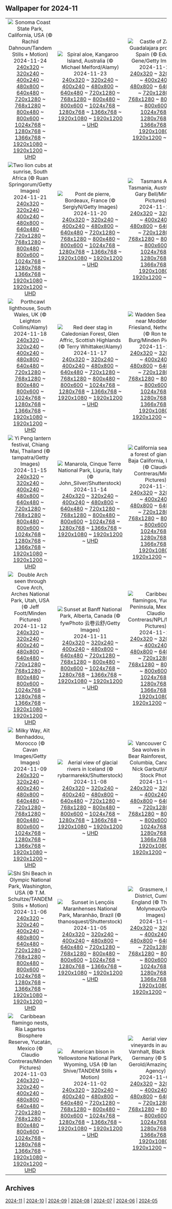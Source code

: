 ## Wallpaper for 2024-11
|      |      |      |
| :----: | :----: | :----: |
|![Sonoma Coast State Park, California, USA (© Rachid Dahnoun/Tandem Stills + Motion)](https://www.bing.com/th?id=OHR.SonomaCoast_ROW3878419816_320x240.jpg)<br />2024-11-24<br />[240x320](https://www.bing.com/th?id=OHR.SonomaCoast_ROW3878419816_240x320.jpg) ~ [320x240](https://www.bing.com/th?id=OHR.SonomaCoast_ROW3878419816_320x240.jpg) ~ [400x240](https://www.bing.com/th?id=OHR.SonomaCoast_ROW3878419816_400x240.jpg) ~ [480x800](https://www.bing.com/th?id=OHR.SonomaCoast_ROW3878419816_480x800.jpg) ~ [640x480](https://www.bing.com/th?id=OHR.SonomaCoast_ROW3878419816_640x480.jpg) ~ [720x1280](https://www.bing.com/th?id=OHR.SonomaCoast_ROW3878419816_720x1280.jpg) ~ [768x1280](https://www.bing.com/th?id=OHR.SonomaCoast_ROW3878419816_768x1280.jpg) ~ [800x480](https://www.bing.com/th?id=OHR.SonomaCoast_ROW3878419816_800x480.jpg) ~ [800x600](https://www.bing.com/th?id=OHR.SonomaCoast_ROW3878419816_800x600.jpg) ~ [1024x768](https://www.bing.com/th?id=OHR.SonomaCoast_ROW3878419816_1024x768.jpg) ~ [1280x768](https://www.bing.com/th?id=OHR.SonomaCoast_ROW3878419816_1280x768.jpg) ~ [1366x768](https://www.bing.com/th?id=OHR.SonomaCoast_ROW3878419816_1366x768.jpg) ~ [1920x1080](https://www.bing.com/th?id=OHR.SonomaCoast_ROW3878419816_1920x1080.jpg) ~ [1920x1200](https://www.bing.com/th?id=OHR.SonomaCoast_ROW3878419816_1920x1200.jpg) ~ [UHD](https://www.bing.com/th?id=OHR.SonomaCoast_ROW3878419816_UHD.jpg)|![Spiral aloe, Kangaroo Island, Australia (© Michael Melford/Alamy)](https://www.bing.com/th?id=OHR.FibonacciAloe_ROW3509293610_320x240.jpg)<br />2024-11-23<br />[240x320](https://www.bing.com/th?id=OHR.FibonacciAloe_ROW3509293610_240x320.jpg) ~ [320x240](https://www.bing.com/th?id=OHR.FibonacciAloe_ROW3509293610_320x240.jpg) ~ [400x240](https://www.bing.com/th?id=OHR.FibonacciAloe_ROW3509293610_400x240.jpg) ~ [480x800](https://www.bing.com/th?id=OHR.FibonacciAloe_ROW3509293610_480x800.jpg) ~ [640x480](https://www.bing.com/th?id=OHR.FibonacciAloe_ROW3509293610_640x480.jpg) ~ [720x1280](https://www.bing.com/th?id=OHR.FibonacciAloe_ROW3509293610_720x1280.jpg) ~ [768x1280](https://www.bing.com/th?id=OHR.FibonacciAloe_ROW3509293610_768x1280.jpg) ~ [800x480](https://www.bing.com/th?id=OHR.FibonacciAloe_ROW3509293610_800x480.jpg) ~ [800x600](https://www.bing.com/th?id=OHR.FibonacciAloe_ROW3509293610_800x600.jpg) ~ [1024x768](https://www.bing.com/th?id=OHR.FibonacciAloe_ROW3509293610_1024x768.jpg) ~ [1280x768](https://www.bing.com/th?id=OHR.FibonacciAloe_ROW3509293610_1280x768.jpg) ~ [1366x768](https://www.bing.com/th?id=OHR.FibonacciAloe_ROW3509293610_1366x768.jpg) ~ [1920x1080](https://www.bing.com/th?id=OHR.FibonacciAloe_ROW3509293610_1920x1080.jpg) ~ [1920x1200](https://www.bing.com/th?id=OHR.FibonacciAloe_ROW3509293610_1920x1200.jpg) ~ [UHD](https://www.bing.com/th?id=OHR.FibonacciAloe_ROW3509293610_UHD.jpg)|![Castle of Zafra, Guadalajara province, Spain (© Eduard Gene/Getty Images)](https://www.bing.com/th?id=OHR.ZafraCastle_ROW3332060714_320x240.jpg)<br />2024-11-22<br />[240x320](https://www.bing.com/th?id=OHR.ZafraCastle_ROW3332060714_240x320.jpg) ~ [320x240](https://www.bing.com/th?id=OHR.ZafraCastle_ROW3332060714_320x240.jpg) ~ [400x240](https://www.bing.com/th?id=OHR.ZafraCastle_ROW3332060714_400x240.jpg) ~ [480x800](https://www.bing.com/th?id=OHR.ZafraCastle_ROW3332060714_480x800.jpg) ~ [640x480](https://www.bing.com/th?id=OHR.ZafraCastle_ROW3332060714_640x480.jpg) ~ [720x1280](https://www.bing.com/th?id=OHR.ZafraCastle_ROW3332060714_720x1280.jpg) ~ [768x1280](https://www.bing.com/th?id=OHR.ZafraCastle_ROW3332060714_768x1280.jpg) ~ [800x480](https://www.bing.com/th?id=OHR.ZafraCastle_ROW3332060714_800x480.jpg) ~ [800x600](https://www.bing.com/th?id=OHR.ZafraCastle_ROW3332060714_800x600.jpg) ~ [1024x768](https://www.bing.com/th?id=OHR.ZafraCastle_ROW3332060714_1024x768.jpg) ~ [1280x768](https://www.bing.com/th?id=OHR.ZafraCastle_ROW3332060714_1280x768.jpg) ~ [1366x768](https://www.bing.com/th?id=OHR.ZafraCastle_ROW3332060714_1366x768.jpg) ~ [1920x1080](https://www.bing.com/th?id=OHR.ZafraCastle_ROW3332060714_1920x1080.jpg) ~ [1920x1200](https://www.bing.com/th?id=OHR.ZafraCastle_ROW3332060714_1920x1200.jpg) ~ [UHD](https://www.bing.com/th?id=OHR.ZafraCastle_ROW3332060714_UHD.jpg)|
|![Two lion cubs at sunrise, South Africa (© Ruan Springorum/Getty Images)](https://www.bing.com/th?id=OHR.LionCubs_ROW2972211378_320x240.jpg)<br />2024-11-21<br />[240x320](https://www.bing.com/th?id=OHR.LionCubs_ROW2972211378_240x320.jpg) ~ [320x240](https://www.bing.com/th?id=OHR.LionCubs_ROW2972211378_320x240.jpg) ~ [400x240](https://www.bing.com/th?id=OHR.LionCubs_ROW2972211378_400x240.jpg) ~ [480x800](https://www.bing.com/th?id=OHR.LionCubs_ROW2972211378_480x800.jpg) ~ [640x480](https://www.bing.com/th?id=OHR.LionCubs_ROW2972211378_640x480.jpg) ~ [720x1280](https://www.bing.com/th?id=OHR.LionCubs_ROW2972211378_720x1280.jpg) ~ [768x1280](https://www.bing.com/th?id=OHR.LionCubs_ROW2972211378_768x1280.jpg) ~ [800x480](https://www.bing.com/th?id=OHR.LionCubs_ROW2972211378_800x480.jpg) ~ [800x600](https://www.bing.com/th?id=OHR.LionCubs_ROW2972211378_800x600.jpg) ~ [1024x768](https://www.bing.com/th?id=OHR.LionCubs_ROW2972211378_1024x768.jpg) ~ [1280x768](https://www.bing.com/th?id=OHR.LionCubs_ROW2972211378_1280x768.jpg) ~ [1366x768](https://www.bing.com/th?id=OHR.LionCubs_ROW2972211378_1366x768.jpg) ~ [1920x1080](https://www.bing.com/th?id=OHR.LionCubs_ROW2972211378_1920x1080.jpg) ~ [1920x1200](https://www.bing.com/th?id=OHR.LionCubs_ROW2972211378_1920x1200.jpg) ~ [UHD](https://www.bing.com/th?id=OHR.LionCubs_ROW2972211378_UHD.jpg)|![Pont de pierre, Bordeaux, France (© SergiyN/Getty Images)](https://www.bing.com/th?id=OHR.PontBordeaux_ROW2724268196_320x240.jpg)<br />2024-11-20<br />[240x320](https://www.bing.com/th?id=OHR.PontBordeaux_ROW2724268196_240x320.jpg) ~ [320x240](https://www.bing.com/th?id=OHR.PontBordeaux_ROW2724268196_320x240.jpg) ~ [400x240](https://www.bing.com/th?id=OHR.PontBordeaux_ROW2724268196_400x240.jpg) ~ [480x800](https://www.bing.com/th?id=OHR.PontBordeaux_ROW2724268196_480x800.jpg) ~ [640x480](https://www.bing.com/th?id=OHR.PontBordeaux_ROW2724268196_640x480.jpg) ~ [720x1280](https://www.bing.com/th?id=OHR.PontBordeaux_ROW2724268196_720x1280.jpg) ~ [768x1280](https://www.bing.com/th?id=OHR.PontBordeaux_ROW2724268196_768x1280.jpg) ~ [800x480](https://www.bing.com/th?id=OHR.PontBordeaux_ROW2724268196_800x480.jpg) ~ [800x600](https://www.bing.com/th?id=OHR.PontBordeaux_ROW2724268196_800x600.jpg) ~ [1024x768](https://www.bing.com/th?id=OHR.PontBordeaux_ROW2724268196_1024x768.jpg) ~ [1280x768](https://www.bing.com/th?id=OHR.PontBordeaux_ROW2724268196_1280x768.jpg) ~ [1366x768](https://www.bing.com/th?id=OHR.PontBordeaux_ROW2724268196_1366x768.jpg) ~ [1920x1080](https://www.bing.com/th?id=OHR.PontBordeaux_ROW2724268196_1920x1080.jpg) ~ [1920x1200](https://www.bing.com/th?id=OHR.PontBordeaux_ROW2724268196_1920x1200.jpg) ~ [UHD](https://www.bing.com/th?id=OHR.PontBordeaux_ROW2724268196_UHD.jpg)|![Tasmans Arch, Tasmania, Australia (© Gary Bell/Minden Pictures)](https://www.bing.com/th?id=OHR.TasmansArch_ROW1494277612_320x240.jpg)<br />2024-11-19<br />[240x320](https://www.bing.com/th?id=OHR.TasmansArch_ROW1494277612_240x320.jpg) ~ [320x240](https://www.bing.com/th?id=OHR.TasmansArch_ROW1494277612_320x240.jpg) ~ [400x240](https://www.bing.com/th?id=OHR.TasmansArch_ROW1494277612_400x240.jpg) ~ [480x800](https://www.bing.com/th?id=OHR.TasmansArch_ROW1494277612_480x800.jpg) ~ [640x480](https://www.bing.com/th?id=OHR.TasmansArch_ROW1494277612_640x480.jpg) ~ [720x1280](https://www.bing.com/th?id=OHR.TasmansArch_ROW1494277612_720x1280.jpg) ~ [768x1280](https://www.bing.com/th?id=OHR.TasmansArch_ROW1494277612_768x1280.jpg) ~ [800x480](https://www.bing.com/th?id=OHR.TasmansArch_ROW1494277612_800x480.jpg) ~ [800x600](https://www.bing.com/th?id=OHR.TasmansArch_ROW1494277612_800x600.jpg) ~ [1024x768](https://www.bing.com/th?id=OHR.TasmansArch_ROW1494277612_1024x768.jpg) ~ [1280x768](https://www.bing.com/th?id=OHR.TasmansArch_ROW1494277612_1280x768.jpg) ~ [1366x768](https://www.bing.com/th?id=OHR.TasmansArch_ROW1494277612_1366x768.jpg) ~ [1920x1080](https://www.bing.com/th?id=OHR.TasmansArch_ROW1494277612_1920x1080.jpg) ~ [1920x1200](https://www.bing.com/th?id=OHR.TasmansArch_ROW1494277612_1920x1200.jpg) ~ [UHD](https://www.bing.com/th?id=OHR.TasmansArch_ROW1494277612_UHD.jpg)|
|![Porthcawl lighthouse, South Wales, UK (© Leighton Collins/Alamy)](https://www.bing.com/th?id=OHR.PorthcawlLighthouse_ROW1281814132_320x240.jpg)<br />2024-11-18<br />[240x320](https://www.bing.com/th?id=OHR.PorthcawlLighthouse_ROW1281814132_240x320.jpg) ~ [320x240](https://www.bing.com/th?id=OHR.PorthcawlLighthouse_ROW1281814132_320x240.jpg) ~ [400x240](https://www.bing.com/th?id=OHR.PorthcawlLighthouse_ROW1281814132_400x240.jpg) ~ [480x800](https://www.bing.com/th?id=OHR.PorthcawlLighthouse_ROW1281814132_480x800.jpg) ~ [640x480](https://www.bing.com/th?id=OHR.PorthcawlLighthouse_ROW1281814132_640x480.jpg) ~ [720x1280](https://www.bing.com/th?id=OHR.PorthcawlLighthouse_ROW1281814132_720x1280.jpg) ~ [768x1280](https://www.bing.com/th?id=OHR.PorthcawlLighthouse_ROW1281814132_768x1280.jpg) ~ [800x480](https://www.bing.com/th?id=OHR.PorthcawlLighthouse_ROW1281814132_800x480.jpg) ~ [800x600](https://www.bing.com/th?id=OHR.PorthcawlLighthouse_ROW1281814132_800x600.jpg) ~ [1024x768](https://www.bing.com/th?id=OHR.PorthcawlLighthouse_ROW1281814132_1024x768.jpg) ~ [1280x768](https://www.bing.com/th?id=OHR.PorthcawlLighthouse_ROW1281814132_1280x768.jpg) ~ [1366x768](https://www.bing.com/th?id=OHR.PorthcawlLighthouse_ROW1281814132_1366x768.jpg) ~ [1920x1080](https://www.bing.com/th?id=OHR.PorthcawlLighthouse_ROW1281814132_1920x1080.jpg) ~ [1920x1200](https://www.bing.com/th?id=OHR.PorthcawlLighthouse_ROW1281814132_1920x1200.jpg) ~ [UHD](https://www.bing.com/th?id=OHR.PorthcawlLighthouse_ROW1281814132_UHD.jpg)|![Red deer stag in Caledonian Forest, Glen Affric, Scottish Highlands (© Terry Whittaker/Alamy)](https://www.bing.com/th?id=OHR.RedStag_ROW1122009740_320x240.jpg)<br />2024-11-17<br />[240x320](https://www.bing.com/th?id=OHR.RedStag_ROW1122009740_240x320.jpg) ~ [320x240](https://www.bing.com/th?id=OHR.RedStag_ROW1122009740_320x240.jpg) ~ [400x240](https://www.bing.com/th?id=OHR.RedStag_ROW1122009740_400x240.jpg) ~ [480x800](https://www.bing.com/th?id=OHR.RedStag_ROW1122009740_480x800.jpg) ~ [640x480](https://www.bing.com/th?id=OHR.RedStag_ROW1122009740_640x480.jpg) ~ [720x1280](https://www.bing.com/th?id=OHR.RedStag_ROW1122009740_720x1280.jpg) ~ [768x1280](https://www.bing.com/th?id=OHR.RedStag_ROW1122009740_768x1280.jpg) ~ [800x480](https://www.bing.com/th?id=OHR.RedStag_ROW1122009740_800x480.jpg) ~ [800x600](https://www.bing.com/th?id=OHR.RedStag_ROW1122009740_800x600.jpg) ~ [1024x768](https://www.bing.com/th?id=OHR.RedStag_ROW1122009740_1024x768.jpg) ~ [1280x768](https://www.bing.com/th?id=OHR.RedStag_ROW1122009740_1280x768.jpg) ~ [1366x768](https://www.bing.com/th?id=OHR.RedStag_ROW1122009740_1366x768.jpg) ~ [1920x1080](https://www.bing.com/th?id=OHR.RedStag_ROW1122009740_1920x1080.jpg) ~ [1920x1200](https://www.bing.com/th?id=OHR.RedStag_ROW1122009740_1920x1200.jpg) ~ [UHD](https://www.bing.com/th?id=OHR.RedStag_ROW1122009740_UHD.jpg)|![Wadden Sea coast, near Moddergat, Friesland, Netherlands (© Ron ter Burg/Minden Pictures)](https://www.bing.com/th?id=OHR.FrieslandNetherlands_ROW0959501177_320x240.jpg)<br />2024-11-16<br />[240x320](https://www.bing.com/th?id=OHR.FrieslandNetherlands_ROW0959501177_240x320.jpg) ~ [320x240](https://www.bing.com/th?id=OHR.FrieslandNetherlands_ROW0959501177_320x240.jpg) ~ [400x240](https://www.bing.com/th?id=OHR.FrieslandNetherlands_ROW0959501177_400x240.jpg) ~ [480x800](https://www.bing.com/th?id=OHR.FrieslandNetherlands_ROW0959501177_480x800.jpg) ~ [640x480](https://www.bing.com/th?id=OHR.FrieslandNetherlands_ROW0959501177_640x480.jpg) ~ [720x1280](https://www.bing.com/th?id=OHR.FrieslandNetherlands_ROW0959501177_720x1280.jpg) ~ [768x1280](https://www.bing.com/th?id=OHR.FrieslandNetherlands_ROW0959501177_768x1280.jpg) ~ [800x480](https://www.bing.com/th?id=OHR.FrieslandNetherlands_ROW0959501177_800x480.jpg) ~ [800x600](https://www.bing.com/th?id=OHR.FrieslandNetherlands_ROW0959501177_800x600.jpg) ~ [1024x768](https://www.bing.com/th?id=OHR.FrieslandNetherlands_ROW0959501177_1024x768.jpg) ~ [1280x768](https://www.bing.com/th?id=OHR.FrieslandNetherlands_ROW0959501177_1280x768.jpg) ~ [1366x768](https://www.bing.com/th?id=OHR.FrieslandNetherlands_ROW0959501177_1366x768.jpg) ~ [1920x1080](https://www.bing.com/th?id=OHR.FrieslandNetherlands_ROW0959501177_1920x1080.jpg) ~ [1920x1200](https://www.bing.com/th?id=OHR.FrieslandNetherlands_ROW0959501177_1920x1200.jpg) ~ [UHD](https://www.bing.com/th?id=OHR.FrieslandNetherlands_ROW0959501177_UHD.jpg)|
|![Yi Peng lantern festival, Chiang Mai, Thailand (© tampatra/Getty Images)](https://www.bing.com/th?id=OHR.YiPengLanterns_ROW0791064534_320x240.jpg)<br />2024-11-15<br />[240x320](https://www.bing.com/th?id=OHR.YiPengLanterns_ROW0791064534_240x320.jpg) ~ [320x240](https://www.bing.com/th?id=OHR.YiPengLanterns_ROW0791064534_320x240.jpg) ~ [400x240](https://www.bing.com/th?id=OHR.YiPengLanterns_ROW0791064534_400x240.jpg) ~ [480x800](https://www.bing.com/th?id=OHR.YiPengLanterns_ROW0791064534_480x800.jpg) ~ [640x480](https://www.bing.com/th?id=OHR.YiPengLanterns_ROW0791064534_640x480.jpg) ~ [720x1280](https://www.bing.com/th?id=OHR.YiPengLanterns_ROW0791064534_720x1280.jpg) ~ [768x1280](https://www.bing.com/th?id=OHR.YiPengLanterns_ROW0791064534_768x1280.jpg) ~ [800x480](https://www.bing.com/th?id=OHR.YiPengLanterns_ROW0791064534_800x480.jpg) ~ [800x600](https://www.bing.com/th?id=OHR.YiPengLanterns_ROW0791064534_800x600.jpg) ~ [1024x768](https://www.bing.com/th?id=OHR.YiPengLanterns_ROW0791064534_1024x768.jpg) ~ [1280x768](https://www.bing.com/th?id=OHR.YiPengLanterns_ROW0791064534_1280x768.jpg) ~ [1366x768](https://www.bing.com/th?id=OHR.YiPengLanterns_ROW0791064534_1366x768.jpg) ~ [1920x1080](https://www.bing.com/th?id=OHR.YiPengLanterns_ROW0791064534_1920x1080.jpg) ~ [1920x1200](https://www.bing.com/th?id=OHR.YiPengLanterns_ROW0791064534_1920x1200.jpg) ~ [UHD](https://www.bing.com/th?id=OHR.YiPengLanterns_ROW0791064534_UHD.jpg)|![Manarola, Cinque Terre National Park, Liguria, Italy (© John_Silver/Shutterstock)](https://www.bing.com/th?id=OHR.ManarolaItaly_ROW3446611926_320x240.jpg)<br />2024-11-14<br />[240x320](https://www.bing.com/th?id=OHR.ManarolaItaly_ROW3446611926_240x320.jpg) ~ [320x240](https://www.bing.com/th?id=OHR.ManarolaItaly_ROW3446611926_320x240.jpg) ~ [400x240](https://www.bing.com/th?id=OHR.ManarolaItaly_ROW3446611926_400x240.jpg) ~ [480x800](https://www.bing.com/th?id=OHR.ManarolaItaly_ROW3446611926_480x800.jpg) ~ [640x480](https://www.bing.com/th?id=OHR.ManarolaItaly_ROW3446611926_640x480.jpg) ~ [720x1280](https://www.bing.com/th?id=OHR.ManarolaItaly_ROW3446611926_720x1280.jpg) ~ [768x1280](https://www.bing.com/th?id=OHR.ManarolaItaly_ROW3446611926_768x1280.jpg) ~ [800x480](https://www.bing.com/th?id=OHR.ManarolaItaly_ROW3446611926_800x480.jpg) ~ [800x600](https://www.bing.com/th?id=OHR.ManarolaItaly_ROW3446611926_800x600.jpg) ~ [1024x768](https://www.bing.com/th?id=OHR.ManarolaItaly_ROW3446611926_1024x768.jpg) ~ [1280x768](https://www.bing.com/th?id=OHR.ManarolaItaly_ROW3446611926_1280x768.jpg) ~ [1366x768](https://www.bing.com/th?id=OHR.ManarolaItaly_ROW3446611926_1366x768.jpg) ~ [1920x1080](https://www.bing.com/th?id=OHR.ManarolaItaly_ROW3446611926_1920x1080.jpg) ~ [1920x1200](https://www.bing.com/th?id=OHR.ManarolaItaly_ROW3446611926_1920x1200.jpg) ~ [UHD](https://www.bing.com/th?id=OHR.ManarolaItaly_ROW3446611926_UHD.jpg)|![California sea lion in a forest of giant kelp, Baja California, Mexico (© Claudio Contreras/Minden Pictures)](https://www.bing.com/th?id=OHR.KelpForest_ROW3326662515_320x240.jpg)<br />2024-11-13<br />[240x320](https://www.bing.com/th?id=OHR.KelpForest_ROW3326662515_240x320.jpg) ~ [320x240](https://www.bing.com/th?id=OHR.KelpForest_ROW3326662515_320x240.jpg) ~ [400x240](https://www.bing.com/th?id=OHR.KelpForest_ROW3326662515_400x240.jpg) ~ [480x800](https://www.bing.com/th?id=OHR.KelpForest_ROW3326662515_480x800.jpg) ~ [640x480](https://www.bing.com/th?id=OHR.KelpForest_ROW3326662515_640x480.jpg) ~ [720x1280](https://www.bing.com/th?id=OHR.KelpForest_ROW3326662515_720x1280.jpg) ~ [768x1280](https://www.bing.com/th?id=OHR.KelpForest_ROW3326662515_768x1280.jpg) ~ [800x480](https://www.bing.com/th?id=OHR.KelpForest_ROW3326662515_800x480.jpg) ~ [800x600](https://www.bing.com/th?id=OHR.KelpForest_ROW3326662515_800x600.jpg) ~ [1024x768](https://www.bing.com/th?id=OHR.KelpForest_ROW3326662515_1024x768.jpg) ~ [1280x768](https://www.bing.com/th?id=OHR.KelpForest_ROW3326662515_1280x768.jpg) ~ [1366x768](https://www.bing.com/th?id=OHR.KelpForest_ROW3326662515_1366x768.jpg) ~ [1920x1080](https://www.bing.com/th?id=OHR.KelpForest_ROW3326662515_1920x1080.jpg) ~ [1920x1200](https://www.bing.com/th?id=OHR.KelpForest_ROW3326662515_1920x1200.jpg) ~ [UHD](https://www.bing.com/th?id=OHR.KelpForest_ROW3326662515_UHD.jpg)|
|![Double Arch seen through Cove Arch, Arches National Park, Utah, USA (© Jeff Foott/Minden Pictures)](https://www.bing.com/th?id=OHR.CoveArch_ROW3082849932_320x240.jpg)<br />2024-11-12<br />[240x320](https://www.bing.com/th?id=OHR.CoveArch_ROW3082849932_240x320.jpg) ~ [320x240](https://www.bing.com/th?id=OHR.CoveArch_ROW3082849932_320x240.jpg) ~ [400x240](https://www.bing.com/th?id=OHR.CoveArch_ROW3082849932_400x240.jpg) ~ [480x800](https://www.bing.com/th?id=OHR.CoveArch_ROW3082849932_480x800.jpg) ~ [640x480](https://www.bing.com/th?id=OHR.CoveArch_ROW3082849932_640x480.jpg) ~ [720x1280](https://www.bing.com/th?id=OHR.CoveArch_ROW3082849932_720x1280.jpg) ~ [768x1280](https://www.bing.com/th?id=OHR.CoveArch_ROW3082849932_768x1280.jpg) ~ [800x480](https://www.bing.com/th?id=OHR.CoveArch_ROW3082849932_800x480.jpg) ~ [800x600](https://www.bing.com/th?id=OHR.CoveArch_ROW3082849932_800x600.jpg) ~ [1024x768](https://www.bing.com/th?id=OHR.CoveArch_ROW3082849932_1024x768.jpg) ~ [1280x768](https://www.bing.com/th?id=OHR.CoveArch_ROW3082849932_1280x768.jpg) ~ [1366x768](https://www.bing.com/th?id=OHR.CoveArch_ROW3082849932_1366x768.jpg) ~ [1920x1080](https://www.bing.com/th?id=OHR.CoveArch_ROW3082849932_1920x1080.jpg) ~ [1920x1200](https://www.bing.com/th?id=OHR.CoveArch_ROW3082849932_1920x1200.jpg) ~ [UHD](https://www.bing.com/th?id=OHR.CoveArch_ROW3082849932_UHD.jpg)|![Sunset at Banff National Park, Alberta, Canada (© fywPhoto 云卷云舒/Getty Images)](https://www.bing.com/th?id=OHR.Banff24_ROW2964082946_320x240.jpg)<br />2024-11-11<br />[240x320](https://www.bing.com/th?id=OHR.Banff24_ROW2964082946_240x320.jpg) ~ [320x240](https://www.bing.com/th?id=OHR.Banff24_ROW2964082946_320x240.jpg) ~ [400x240](https://www.bing.com/th?id=OHR.Banff24_ROW2964082946_400x240.jpg) ~ [480x800](https://www.bing.com/th?id=OHR.Banff24_ROW2964082946_480x800.jpg) ~ [640x480](https://www.bing.com/th?id=OHR.Banff24_ROW2964082946_640x480.jpg) ~ [720x1280](https://www.bing.com/th?id=OHR.Banff24_ROW2964082946_720x1280.jpg) ~ [768x1280](https://www.bing.com/th?id=OHR.Banff24_ROW2964082946_768x1280.jpg) ~ [800x480](https://www.bing.com/th?id=OHR.Banff24_ROW2964082946_800x480.jpg) ~ [800x600](https://www.bing.com/th?id=OHR.Banff24_ROW2964082946_800x600.jpg) ~ [1024x768](https://www.bing.com/th?id=OHR.Banff24_ROW2964082946_1024x768.jpg) ~ [1280x768](https://www.bing.com/th?id=OHR.Banff24_ROW2964082946_1280x768.jpg) ~ [1366x768](https://www.bing.com/th?id=OHR.Banff24_ROW2964082946_1366x768.jpg) ~ [1920x1080](https://www.bing.com/th?id=OHR.Banff24_ROW2964082946_1920x1080.jpg) ~ [1920x1200](https://www.bing.com/th?id=OHR.Banff24_ROW2964082946_1920x1200.jpg) ~ [UHD](https://www.bing.com/th?id=OHR.Banff24_ROW2964082946_UHD.jpg)|![Caribbean flamingos, Yucatán Peninsula, Mexico (© Claudio Contreras/NPL/Minden Pictures)](https://www.bing.com/th?id=OHR.YucatanFlamingos_ROW2801989709_320x240.jpg)<br />2024-11-10<br />[240x320](https://www.bing.com/th?id=OHR.YucatanFlamingos_ROW2801989709_240x320.jpg) ~ [320x240](https://www.bing.com/th?id=OHR.YucatanFlamingos_ROW2801989709_320x240.jpg) ~ [400x240](https://www.bing.com/th?id=OHR.YucatanFlamingos_ROW2801989709_400x240.jpg) ~ [480x800](https://www.bing.com/th?id=OHR.YucatanFlamingos_ROW2801989709_480x800.jpg) ~ [640x480](https://www.bing.com/th?id=OHR.YucatanFlamingos_ROW2801989709_640x480.jpg) ~ [720x1280](https://www.bing.com/th?id=OHR.YucatanFlamingos_ROW2801989709_720x1280.jpg) ~ [768x1280](https://www.bing.com/th?id=OHR.YucatanFlamingos_ROW2801989709_768x1280.jpg) ~ [800x480](https://www.bing.com/th?id=OHR.YucatanFlamingos_ROW2801989709_800x480.jpg) ~ [800x600](https://www.bing.com/th?id=OHR.YucatanFlamingos_ROW2801989709_800x600.jpg) ~ [1024x768](https://www.bing.com/th?id=OHR.YucatanFlamingos_ROW2801989709_1024x768.jpg) ~ [1280x768](https://www.bing.com/th?id=OHR.YucatanFlamingos_ROW2801989709_1280x768.jpg) ~ [1366x768](https://www.bing.com/th?id=OHR.YucatanFlamingos_ROW2801989709_1366x768.jpg) ~ [1920x1080](https://www.bing.com/th?id=OHR.YucatanFlamingos_ROW2801989709_1920x1080.jpg) ~ [1920x1200](https://www.bing.com/th?id=OHR.YucatanFlamingos_ROW2801989709_1920x1200.jpg) ~ [UHD](https://www.bing.com/th?id=OHR.YucatanFlamingos_ROW2801989709_UHD.jpg)|
|![Milky Way, Aït Benhaddou, Morocco (© Cavan Images/Getty Images)](https://www.bing.com/th?id=OHR.MoroccoMilkyWay_ROW2511073196_320x240.jpg)<br />2024-11-09<br />[240x320](https://www.bing.com/th?id=OHR.MoroccoMilkyWay_ROW2511073196_240x320.jpg) ~ [320x240](https://www.bing.com/th?id=OHR.MoroccoMilkyWay_ROW2511073196_320x240.jpg) ~ [400x240](https://www.bing.com/th?id=OHR.MoroccoMilkyWay_ROW2511073196_400x240.jpg) ~ [480x800](https://www.bing.com/th?id=OHR.MoroccoMilkyWay_ROW2511073196_480x800.jpg) ~ [640x480](https://www.bing.com/th?id=OHR.MoroccoMilkyWay_ROW2511073196_640x480.jpg) ~ [720x1280](https://www.bing.com/th?id=OHR.MoroccoMilkyWay_ROW2511073196_720x1280.jpg) ~ [768x1280](https://www.bing.com/th?id=OHR.MoroccoMilkyWay_ROW2511073196_768x1280.jpg) ~ [800x480](https://www.bing.com/th?id=OHR.MoroccoMilkyWay_ROW2511073196_800x480.jpg) ~ [800x600](https://www.bing.com/th?id=OHR.MoroccoMilkyWay_ROW2511073196_800x600.jpg) ~ [1024x768](https://www.bing.com/th?id=OHR.MoroccoMilkyWay_ROW2511073196_1024x768.jpg) ~ [1280x768](https://www.bing.com/th?id=OHR.MoroccoMilkyWay_ROW2511073196_1280x768.jpg) ~ [1366x768](https://www.bing.com/th?id=OHR.MoroccoMilkyWay_ROW2511073196_1366x768.jpg) ~ [1920x1080](https://www.bing.com/th?id=OHR.MoroccoMilkyWay_ROW2511073196_1920x1080.jpg) ~ [1920x1200](https://www.bing.com/th?id=OHR.MoroccoMilkyWay_ROW2511073196_1920x1200.jpg) ~ [UHD](https://www.bing.com/th?id=OHR.MoroccoMilkyWay_ROW2511073196_UHD.jpg)|![Aerial view of glacial rivers in Iceland (© rybarmarekk/Shutterstock)](https://www.bing.com/th?id=OHR.GlacialRivers_ROW2329464113_320x240.jpg)<br />2024-11-08<br />[240x320](https://www.bing.com/th?id=OHR.GlacialRivers_ROW2329464113_240x320.jpg) ~ [320x240](https://www.bing.com/th?id=OHR.GlacialRivers_ROW2329464113_320x240.jpg) ~ [400x240](https://www.bing.com/th?id=OHR.GlacialRivers_ROW2329464113_400x240.jpg) ~ [480x800](https://www.bing.com/th?id=OHR.GlacialRivers_ROW2329464113_480x800.jpg) ~ [640x480](https://www.bing.com/th?id=OHR.GlacialRivers_ROW2329464113_640x480.jpg) ~ [720x1280](https://www.bing.com/th?id=OHR.GlacialRivers_ROW2329464113_720x1280.jpg) ~ [768x1280](https://www.bing.com/th?id=OHR.GlacialRivers_ROW2329464113_768x1280.jpg) ~ [800x480](https://www.bing.com/th?id=OHR.GlacialRivers_ROW2329464113_800x480.jpg) ~ [800x600](https://www.bing.com/th?id=OHR.GlacialRivers_ROW2329464113_800x600.jpg) ~ [1024x768](https://www.bing.com/th?id=OHR.GlacialRivers_ROW2329464113_1024x768.jpg) ~ [1280x768](https://www.bing.com/th?id=OHR.GlacialRivers_ROW2329464113_1280x768.jpg) ~ [1366x768](https://www.bing.com/th?id=OHR.GlacialRivers_ROW2329464113_1366x768.jpg) ~ [1920x1080](https://www.bing.com/th?id=OHR.GlacialRivers_ROW2329464113_1920x1080.jpg) ~ [1920x1200](https://www.bing.com/th?id=OHR.GlacialRivers_ROW2329464113_1920x1200.jpg) ~ [UHD](https://www.bing.com/th?id=OHR.GlacialRivers_ROW2329464113_UHD.jpg)|![Vancouver Coastal Sea wolves in Great Bear Rainforest, British Columbia, Canada (© Nick Garbutt/Alamy Stock Photo)](https://www.bing.com/th?id=OHR.CanadaWolves_ROW1146778576_320x240.jpg)<br />2024-11-07<br />[240x320](https://www.bing.com/th?id=OHR.CanadaWolves_ROW1146778576_240x320.jpg) ~ [320x240](https://www.bing.com/th?id=OHR.CanadaWolves_ROW1146778576_320x240.jpg) ~ [400x240](https://www.bing.com/th?id=OHR.CanadaWolves_ROW1146778576_400x240.jpg) ~ [480x800](https://www.bing.com/th?id=OHR.CanadaWolves_ROW1146778576_480x800.jpg) ~ [640x480](https://www.bing.com/th?id=OHR.CanadaWolves_ROW1146778576_640x480.jpg) ~ [720x1280](https://www.bing.com/th?id=OHR.CanadaWolves_ROW1146778576_720x1280.jpg) ~ [768x1280](https://www.bing.com/th?id=OHR.CanadaWolves_ROW1146778576_768x1280.jpg) ~ [800x480](https://www.bing.com/th?id=OHR.CanadaWolves_ROW1146778576_800x480.jpg) ~ [800x600](https://www.bing.com/th?id=OHR.CanadaWolves_ROW1146778576_800x600.jpg) ~ [1024x768](https://www.bing.com/th?id=OHR.CanadaWolves_ROW1146778576_1024x768.jpg) ~ [1280x768](https://www.bing.com/th?id=OHR.CanadaWolves_ROW1146778576_1280x768.jpg) ~ [1366x768](https://www.bing.com/th?id=OHR.CanadaWolves_ROW1146778576_1366x768.jpg) ~ [1920x1080](https://www.bing.com/th?id=OHR.CanadaWolves_ROW1146778576_1920x1080.jpg) ~ [1920x1200](https://www.bing.com/th?id=OHR.CanadaWolves_ROW1146778576_1920x1200.jpg) ~ [UHD](https://www.bing.com/th?id=OHR.CanadaWolves_ROW1146778576_UHD.jpg)|
|![Shi Shi Beach in Olympic National Park, Washington, USA (© T.M. Schultze/TANDEM Stills + Motion)](https://www.bing.com/th?id=OHR.ShiShiBeach_ROW0645631083_320x240.jpg)<br />2024-11-06<br />[240x320](https://www.bing.com/th?id=OHR.ShiShiBeach_ROW0645631083_240x320.jpg) ~ [320x240](https://www.bing.com/th?id=OHR.ShiShiBeach_ROW0645631083_320x240.jpg) ~ [400x240](https://www.bing.com/th?id=OHR.ShiShiBeach_ROW0645631083_400x240.jpg) ~ [480x800](https://www.bing.com/th?id=OHR.ShiShiBeach_ROW0645631083_480x800.jpg) ~ [640x480](https://www.bing.com/th?id=OHR.ShiShiBeach_ROW0645631083_640x480.jpg) ~ [720x1280](https://www.bing.com/th?id=OHR.ShiShiBeach_ROW0645631083_720x1280.jpg) ~ [768x1280](https://www.bing.com/th?id=OHR.ShiShiBeach_ROW0645631083_768x1280.jpg) ~ [800x480](https://www.bing.com/th?id=OHR.ShiShiBeach_ROW0645631083_800x480.jpg) ~ [800x600](https://www.bing.com/th?id=OHR.ShiShiBeach_ROW0645631083_800x600.jpg) ~ [1024x768](https://www.bing.com/th?id=OHR.ShiShiBeach_ROW0645631083_1024x768.jpg) ~ [1280x768](https://www.bing.com/th?id=OHR.ShiShiBeach_ROW0645631083_1280x768.jpg) ~ [1366x768](https://www.bing.com/th?id=OHR.ShiShiBeach_ROW0645631083_1366x768.jpg) ~ [1920x1080](https://www.bing.com/th?id=OHR.ShiShiBeach_ROW0645631083_1920x1080.jpg) ~ [1920x1200](https://www.bing.com/th?id=OHR.ShiShiBeach_ROW0645631083_1920x1200.jpg) ~ [UHD](https://www.bing.com/th?id=OHR.ShiShiBeach_ROW0645631083_UHD.jpg)|![Sunset in Lençóis Maranhenses National Park, Maranhão, Brazil (© thanosquest/Shutterstock)](https://www.bing.com/th?id=OHR.LencoisMaranhao_ROW0281331597_320x240.jpg)<br />2024-11-05<br />[240x320](https://www.bing.com/th?id=OHR.LencoisMaranhao_ROW0281331597_240x320.jpg) ~ [320x240](https://www.bing.com/th?id=OHR.LencoisMaranhao_ROW0281331597_320x240.jpg) ~ [400x240](https://www.bing.com/th?id=OHR.LencoisMaranhao_ROW0281331597_400x240.jpg) ~ [480x800](https://www.bing.com/th?id=OHR.LencoisMaranhao_ROW0281331597_480x800.jpg) ~ [640x480](https://www.bing.com/th?id=OHR.LencoisMaranhao_ROW0281331597_640x480.jpg) ~ [720x1280](https://www.bing.com/th?id=OHR.LencoisMaranhao_ROW0281331597_720x1280.jpg) ~ [768x1280](https://www.bing.com/th?id=OHR.LencoisMaranhao_ROW0281331597_768x1280.jpg) ~ [800x480](https://www.bing.com/th?id=OHR.LencoisMaranhao_ROW0281331597_800x480.jpg) ~ [800x600](https://www.bing.com/th?id=OHR.LencoisMaranhao_ROW0281331597_800x600.jpg) ~ [1024x768](https://www.bing.com/th?id=OHR.LencoisMaranhao_ROW0281331597_1024x768.jpg) ~ [1280x768](https://www.bing.com/th?id=OHR.LencoisMaranhao_ROW0281331597_1280x768.jpg) ~ [1366x768](https://www.bing.com/th?id=OHR.LencoisMaranhao_ROW0281331597_1366x768.jpg) ~ [1920x1080](https://www.bing.com/th?id=OHR.LencoisMaranhao_ROW0281331597_1920x1080.jpg) ~ [1920x1200](https://www.bing.com/th?id=OHR.LencoisMaranhao_ROW0281331597_1920x1200.jpg) ~ [UHD](https://www.bing.com/th?id=OHR.LencoisMaranhao_ROW0281331597_UHD.jpg)|![Grasmere, Lake District, Cumbria, England (© Thomas Molyneux/Getty Images)](https://www.bing.com/th?id=OHR.CumbriaAutumn_ROW9833146511_320x240.jpg)<br />2024-11-04<br />[240x320](https://www.bing.com/th?id=OHR.CumbriaAutumn_ROW9833146511_240x320.jpg) ~ [320x240](https://www.bing.com/th?id=OHR.CumbriaAutumn_ROW9833146511_320x240.jpg) ~ [400x240](https://www.bing.com/th?id=OHR.CumbriaAutumn_ROW9833146511_400x240.jpg) ~ [480x800](https://www.bing.com/th?id=OHR.CumbriaAutumn_ROW9833146511_480x800.jpg) ~ [640x480](https://www.bing.com/th?id=OHR.CumbriaAutumn_ROW9833146511_640x480.jpg) ~ [720x1280](https://www.bing.com/th?id=OHR.CumbriaAutumn_ROW9833146511_720x1280.jpg) ~ [768x1280](https://www.bing.com/th?id=OHR.CumbriaAutumn_ROW9833146511_768x1280.jpg) ~ [800x480](https://www.bing.com/th?id=OHR.CumbriaAutumn_ROW9833146511_800x480.jpg) ~ [800x600](https://www.bing.com/th?id=OHR.CumbriaAutumn_ROW9833146511_800x600.jpg) ~ [1024x768](https://www.bing.com/th?id=OHR.CumbriaAutumn_ROW9833146511_1024x768.jpg) ~ [1280x768](https://www.bing.com/th?id=OHR.CumbriaAutumn_ROW9833146511_1280x768.jpg) ~ [1366x768](https://www.bing.com/th?id=OHR.CumbriaAutumn_ROW9833146511_1366x768.jpg) ~ [1920x1080](https://www.bing.com/th?id=OHR.CumbriaAutumn_ROW9833146511_1920x1080.jpg) ~ [1920x1200](https://www.bing.com/th?id=OHR.CumbriaAutumn_ROW9833146511_1920x1200.jpg) ~ [UHD](https://www.bing.com/th?id=OHR.CumbriaAutumn_ROW9833146511_UHD.jpg)|
|![Caribbean flamingo nests, Ría Lagartos Biosphere Reserve, Yucatán, Mexico (© Claudio Contreras/Minden Pictures)](https://www.bing.com/th?id=OHR.YucatanBiosphere_ROW8274257412_320x240.jpg)<br />2024-11-03<br />[240x320](https://www.bing.com/th?id=OHR.YucatanBiosphere_ROW8274257412_240x320.jpg) ~ [320x240](https://www.bing.com/th?id=OHR.YucatanBiosphere_ROW8274257412_320x240.jpg) ~ [400x240](https://www.bing.com/th?id=OHR.YucatanBiosphere_ROW8274257412_400x240.jpg) ~ [480x800](https://www.bing.com/th?id=OHR.YucatanBiosphere_ROW8274257412_480x800.jpg) ~ [640x480](https://www.bing.com/th?id=OHR.YucatanBiosphere_ROW8274257412_640x480.jpg) ~ [720x1280](https://www.bing.com/th?id=OHR.YucatanBiosphere_ROW8274257412_720x1280.jpg) ~ [768x1280](https://www.bing.com/th?id=OHR.YucatanBiosphere_ROW8274257412_768x1280.jpg) ~ [800x480](https://www.bing.com/th?id=OHR.YucatanBiosphere_ROW8274257412_800x480.jpg) ~ [800x600](https://www.bing.com/th?id=OHR.YucatanBiosphere_ROW8274257412_800x600.jpg) ~ [1024x768](https://www.bing.com/th?id=OHR.YucatanBiosphere_ROW8274257412_1024x768.jpg) ~ [1280x768](https://www.bing.com/th?id=OHR.YucatanBiosphere_ROW8274257412_1280x768.jpg) ~ [1366x768](https://www.bing.com/th?id=OHR.YucatanBiosphere_ROW8274257412_1366x768.jpg) ~ [1920x1080](https://www.bing.com/th?id=OHR.YucatanBiosphere_ROW8274257412_1920x1080.jpg) ~ [1920x1200](https://www.bing.com/th?id=OHR.YucatanBiosphere_ROW8274257412_1920x1200.jpg) ~ [UHD](https://www.bing.com/th?id=OHR.YucatanBiosphere_ROW8274257412_UHD.jpg)|![American bison in Yellowstone National Park, Wyoming, USA (© Ian Shive/TANDEM Stills + Motion)](https://www.bing.com/th?id=OHR.BisonYellowstone_ROW7352614492_320x240.jpg)<br />2024-11-02<br />[240x320](https://www.bing.com/th?id=OHR.BisonYellowstone_ROW7352614492_240x320.jpg) ~ [320x240](https://www.bing.com/th?id=OHR.BisonYellowstone_ROW7352614492_320x240.jpg) ~ [400x240](https://www.bing.com/th?id=OHR.BisonYellowstone_ROW7352614492_400x240.jpg) ~ [480x800](https://www.bing.com/th?id=OHR.BisonYellowstone_ROW7352614492_480x800.jpg) ~ [640x480](https://www.bing.com/th?id=OHR.BisonYellowstone_ROW7352614492_640x480.jpg) ~ [720x1280](https://www.bing.com/th?id=OHR.BisonYellowstone_ROW7352614492_720x1280.jpg) ~ [768x1280](https://www.bing.com/th?id=OHR.BisonYellowstone_ROW7352614492_768x1280.jpg) ~ [800x480](https://www.bing.com/th?id=OHR.BisonYellowstone_ROW7352614492_800x480.jpg) ~ [800x600](https://www.bing.com/th?id=OHR.BisonYellowstone_ROW7352614492_800x600.jpg) ~ [1024x768](https://www.bing.com/th?id=OHR.BisonYellowstone_ROW7352614492_1024x768.jpg) ~ [1280x768](https://www.bing.com/th?id=OHR.BisonYellowstone_ROW7352614492_1280x768.jpg) ~ [1366x768](https://www.bing.com/th?id=OHR.BisonYellowstone_ROW7352614492_1366x768.jpg) ~ [1920x1080](https://www.bing.com/th?id=OHR.BisonYellowstone_ROW7352614492_1920x1080.jpg) ~ [1920x1200](https://www.bing.com/th?id=OHR.BisonYellowstone_ROW7352614492_1920x1200.jpg) ~ [UHD](https://www.bing.com/th?id=OHR.BisonYellowstone_ROW7352614492_UHD.jpg)|![Aerial view of vineyards in autumn, Varnhalt, Black Forest, Germany (© Sabine Gerold/Amazing Aerial Agency)](https://www.bing.com/th?id=OHR.VineyardsBlackForestFall_ROW7858513013_320x240.jpg)<br />2024-11-01<br />[240x320](https://www.bing.com/th?id=OHR.VineyardsBlackForestFall_ROW7858513013_240x320.jpg) ~ [320x240](https://www.bing.com/th?id=OHR.VineyardsBlackForestFall_ROW7858513013_320x240.jpg) ~ [400x240](https://www.bing.com/th?id=OHR.VineyardsBlackForestFall_ROW7858513013_400x240.jpg) ~ [480x800](https://www.bing.com/th?id=OHR.VineyardsBlackForestFall_ROW7858513013_480x800.jpg) ~ [640x480](https://www.bing.com/th?id=OHR.VineyardsBlackForestFall_ROW7858513013_640x480.jpg) ~ [720x1280](https://www.bing.com/th?id=OHR.VineyardsBlackForestFall_ROW7858513013_720x1280.jpg) ~ [768x1280](https://www.bing.com/th?id=OHR.VineyardsBlackForestFall_ROW7858513013_768x1280.jpg) ~ [800x480](https://www.bing.com/th?id=OHR.VineyardsBlackForestFall_ROW7858513013_800x480.jpg) ~ [800x600](https://www.bing.com/th?id=OHR.VineyardsBlackForestFall_ROW7858513013_800x600.jpg) ~ [1024x768](https://www.bing.com/th?id=OHR.VineyardsBlackForestFall_ROW7858513013_1024x768.jpg) ~ [1280x768](https://www.bing.com/th?id=OHR.VineyardsBlackForestFall_ROW7858513013_1280x768.jpg) ~ [1366x768](https://www.bing.com/th?id=OHR.VineyardsBlackForestFall_ROW7858513013_1366x768.jpg) ~ [1920x1080](https://www.bing.com/th?id=OHR.VineyardsBlackForestFall_ROW7858513013_1920x1080.jpg) ~ [1920x1200](https://www.bing.com/th?id=OHR.VineyardsBlackForestFall_ROW7858513013_1920x1200.jpg) ~ [UHD](https://www.bing.com/th?id=OHR.VineyardsBlackForestFall_ROW7858513013_UHD.jpg)|

## Archives
[2024-11](/archives/2024-11/) | [2024-10](/archives/2024-10/) | [2024-09](/archives/2024-09/) | [2024-08](/archives/2024-08/) | [2024-07](/archives/2024-07/) | [2024-06](/archives/2024-06/) | [2024-05](/archives/2024-05/)